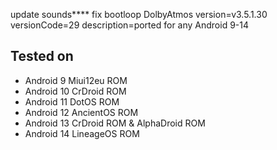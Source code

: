 update sounds****
fix bootloop
DolbyAtmos
version=v3.5.1.30
versionCode=29
description=ported  for any Android 9-14

## Tested on
- Android 9 Miui12eu ROM
- Android 10 CrDroid ROM
- Android 11 DotOS ROM
- Android 12 AncientOS ROM
- Android 13 CrDroid ROM & AlphaDroid ROM
- Android 14 LineageOS ROM
